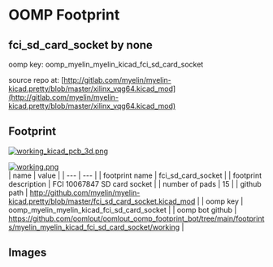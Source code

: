 # OOMP Footprint  
## fci_sd_card_socket  by none  
  
oomp key: oomp_myelin_myelin_kicad_fci_sd_card_socket  
  
source repo at: [http://gitlab.com/myelin/myelin-kicad.pretty/blob/master/xilinx_vqg64.kicad_mod](http://gitlab.com/myelin/myelin-kicad.pretty/blob/master/xilinx_vqg64.kicad_mod)  
## Footprint  
  
[![working_kicad_pcb_3d.png](working_kicad_pcb_3d_600.png)](working_kicad_pcb_3d.png)  
  
[![working.png](working_600.png)](working.png)  
| name | value | 
| --- | --- | 
| footprint name | fci_sd_card_socket | 
| footprint description | FCI 10067847 SD card socket | 
| number of pads | 15 | 
| github path | http://github.com/myelin/myelin-kicad.pretty/blob/master/fci_sd_card_socket.kicad_mod | 
| oomp key | oomp_myelin_myelin_kicad_fci_sd_card_socket | 
| oomp bot github | https://github.com/oomlout/oomlout_oomp_footprint_bot/tree/main/footprints/myelin_myelin_kicad_fci_sd_card_socket/working | 
## Images  
